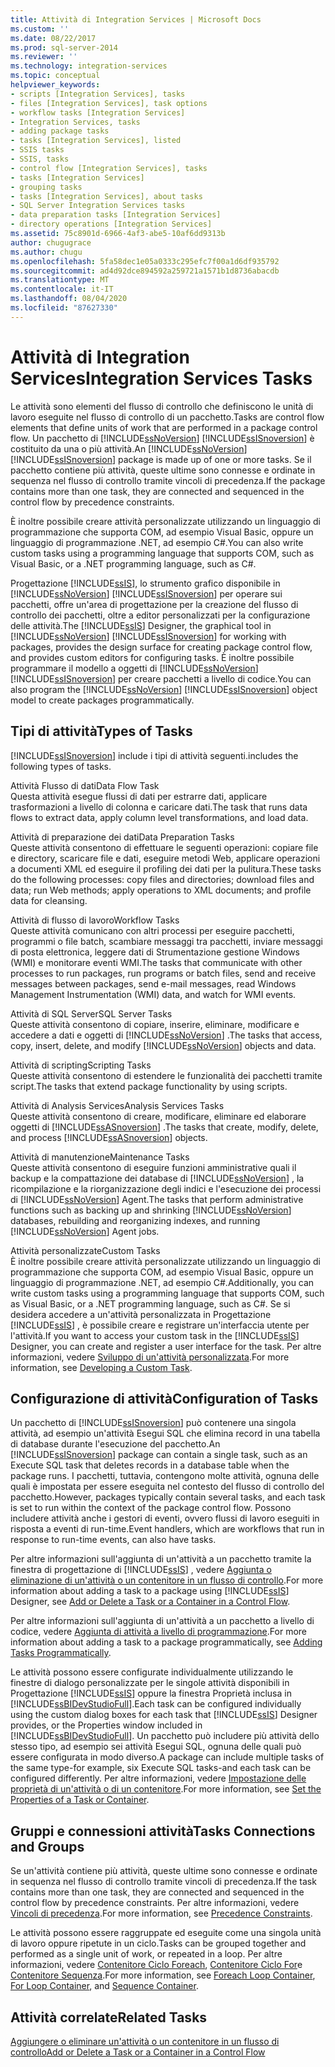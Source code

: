 ```yaml
---
title: Attività di Integration Services | Microsoft Docs
ms.custom: ''
ms.date: 08/22/2017
ms.prod: sql-server-2014
ms.reviewer: ''
ms.technology: integration-services
ms.topic: conceptual
helpviewer_keywords:
- scripts [Integration Services], tasks
- files [Integration Services], task options
- workflow tasks [Integration Services]
- Integration Services, tasks
- adding package tasks
- tasks [Integration Services], listed
- SSIS tasks
- SSIS, tasks
- control flow [Integration Services], tasks
- tasks [Integration Services]
- grouping tasks
- tasks [Integration Services], about tasks
- SQL Server Integration Services tasks
- data preparation tasks [Integration Services]
- directory operations [Integration Services]
ms.assetid: 75c8901d-6966-4af3-abe5-10af6dd9313b
author: chugugrace
ms.author: chugu
ms.openlocfilehash: 5fa58dec1e05a0333c295efc7f00a1d6df935792
ms.sourcegitcommit: ad4d92dce894592a259721a1571b1d8736abacdb
ms.translationtype: MT
ms.contentlocale: it-IT
ms.lasthandoff: 08/04/2020
ms.locfileid: "87627330"
---
```

# <a name="integration-services-tasks"></a><span data-ttu-id="3c310-102">Attività di Integration Services</span><span class="sxs-lookup"><span data-stu-id="3c310-102">Integration Services Tasks</span></span>
  <span data-ttu-id="3c310-103">Le attività sono elementi del flusso di controllo che definiscono le unità di lavoro eseguite nel flusso di controllo di un pacchetto.</span><span class="sxs-lookup"><span data-stu-id="3c310-103">Tasks are control flow elements that define units of work that are performed in a package control flow.</span></span> <span data-ttu-id="3c310-104">Un pacchetto di [!INCLUDE[ssNoVersion](../../includes/ssnoversion-md.md)] [!INCLUDE[ssISnoversion](../../includes/ssisnoversion-md.md)] è costituito da una o più attività.</span><span class="sxs-lookup"><span data-stu-id="3c310-104">An [!INCLUDE[ssNoVersion](../../includes/ssnoversion-md.md)] [!INCLUDE[ssISnoversion](../../includes/ssisnoversion-md.md)] package is made up of one or more tasks.</span></span> <span data-ttu-id="3c310-105">Se il pacchetto contiene più attività, queste ultime sono connesse e ordinate in sequenza nel flusso di controllo tramite vincoli di precedenza.</span><span class="sxs-lookup"><span data-stu-id="3c310-105">If the package contains more than one task, they are connected and sequenced in the control flow by precedence constraints.</span></span>  
  
 <span data-ttu-id="3c310-106">È inoltre possibile creare attività personalizzate utilizzando un linguaggio di programmazione che supporta COM, ad esempio Visual Basic, oppure un linguaggio di programmazione .NET, ad esempio C#.</span><span class="sxs-lookup"><span data-stu-id="3c310-106">You can also write custom tasks using a programming language that supports COM, such as Visual Basic, or a .NET programming language, such as C#.</span></span>  
  
 <span data-ttu-id="3c310-107">Progettazione [!INCLUDE[ssIS](../../includes/ssis-md.md)], lo strumento grafico disponibile in [!INCLUDE[ssNoVersion](../../includes/ssnoversion-md.md)] [!INCLUDE[ssISnoversion](../../includes/ssisnoversion-md.md)] per operare sui pacchetti, offre un'area di progettazione per la creazione del flusso di controllo dei pacchetti, oltre a editor personalizzati per la configurazione delle attività.</span><span class="sxs-lookup"><span data-stu-id="3c310-107">The [!INCLUDE[ssIS](../../includes/ssis-md.md)] Designer, the graphical tool in [!INCLUDE[ssNoVersion](../../includes/ssnoversion-md.md)] [!INCLUDE[ssISnoversion](../../includes/ssisnoversion-md.md)] for working with packages, provides the design surface for creating package control flow, and provides custom editors for configuring tasks.</span></span> <span data-ttu-id="3c310-108">È inoltre possibile programmare il modello a oggetti di [!INCLUDE[ssNoVersion](../../includes/ssnoversion-md.md)] [!INCLUDE[ssISnoversion](../../includes/ssisnoversion-md.md)] per creare pacchetti a livello di codice.</span><span class="sxs-lookup"><span data-stu-id="3c310-108">You can also program the [!INCLUDE[ssNoVersion](../../includes/ssnoversion-md.md)] [!INCLUDE[ssISnoversion](../../includes/ssisnoversion-md.md)] object model to create packages programmatically.</span></span>  
  
## <a name="types-of-tasks"></a><span data-ttu-id="3c310-109">Tipi di attività</span><span class="sxs-lookup"><span data-stu-id="3c310-109">Types of Tasks</span></span>  
 [!INCLUDE[ssISnoversion](../../includes/ssisnoversion-md.md)] <span data-ttu-id="3c310-110">include i tipi di attività seguenti.</span><span class="sxs-lookup"><span data-stu-id="3c310-110">includes the following types of tasks.</span></span>  
  
 <span data-ttu-id="3c310-111">Attività Flusso di dati</span><span class="sxs-lookup"><span data-stu-id="3c310-111">Data Flow Task</span></span>  
 <span data-ttu-id="3c310-112">Questa attività esegue flussi di dati per estrarre dati, applicare trasformazioni a livello di colonna e caricare dati.</span><span class="sxs-lookup"><span data-stu-id="3c310-112">The task that runs data flows to extract data, apply column level transformations, and load data.</span></span>  
  
 <span data-ttu-id="3c310-113">Attività di preparazione dei dati</span><span class="sxs-lookup"><span data-stu-id="3c310-113">Data Preparation Tasks</span></span>  
 <span data-ttu-id="3c310-114">Queste attività consentono di effettuare le seguenti operazioni: copiare file e directory, scaricare file e dati, eseguire metodi Web, applicare operazioni a documenti XML ed eseguire il profiling dei dati per la pulitura.</span><span class="sxs-lookup"><span data-stu-id="3c310-114">These tasks do the following processes: copy files and directories; download files and data; run Web methods; apply operations to XML documents; and profile data for cleansing.</span></span>  
  
 <span data-ttu-id="3c310-115">Attività di flusso di lavoro</span><span class="sxs-lookup"><span data-stu-id="3c310-115">Workflow Tasks</span></span>  
 <span data-ttu-id="3c310-116">Queste attività comunicano con altri processi per eseguire pacchetti, programmi o file batch, scambiare messaggi tra pacchetti, inviare messaggi di posta elettronica, leggere dati di Strumentazione gestione Windows (WMI) e monitorare eventi WMI.</span><span class="sxs-lookup"><span data-stu-id="3c310-116">The tasks that communicate with other processes to run packages, run programs or batch files, send and receive messages between packages, send e-mail messages, read Windows Management Instrumentation (WMI) data, and watch for WMI events.</span></span>  
  
 <span data-ttu-id="3c310-117">Attività di SQL Server</span><span class="sxs-lookup"><span data-stu-id="3c310-117">SQL Server Tasks</span></span>  
 <span data-ttu-id="3c310-118">Queste attività consentono di copiare, inserire, eliminare, modificare e accedere a dati e oggetti di [!INCLUDE[ssNoVersion](../../includes/ssnoversion-md.md)] .</span><span class="sxs-lookup"><span data-stu-id="3c310-118">The tasks that access, copy, insert, delete, and modify [!INCLUDE[ssNoVersion](../../includes/ssnoversion-md.md)] objects and data.</span></span>  
  
 <span data-ttu-id="3c310-119">Attività di scripting</span><span class="sxs-lookup"><span data-stu-id="3c310-119">Scripting Tasks</span></span>  
 <span data-ttu-id="3c310-120">Queste attività consentono di estendere le funzionalità dei pacchetti tramite script.</span><span class="sxs-lookup"><span data-stu-id="3c310-120">The tasks that extend package functionality by using scripts.</span></span>  
  
 <span data-ttu-id="3c310-121">Attività di Analysis Services</span><span class="sxs-lookup"><span data-stu-id="3c310-121">Analysis Services Tasks</span></span>  
 <span data-ttu-id="3c310-122">Queste attività consentono di creare, modificare, eliminare ed elaborare oggetti di [!INCLUDE[ssASnoversion](../../includes/ssasnoversion-md.md)] .</span><span class="sxs-lookup"><span data-stu-id="3c310-122">The tasks that create, modify, delete, and process [!INCLUDE[ssASnoversion](../../includes/ssasnoversion-md.md)] objects.</span></span>  
  
 <span data-ttu-id="3c310-123">Attività di manutenzione</span><span class="sxs-lookup"><span data-stu-id="3c310-123">Maintenance Tasks</span></span>  
 <span data-ttu-id="3c310-124">Queste attività consentono di eseguire funzioni amministrative quali il backup e la compattazione dei database di [!INCLUDE[ssNoVersion](../../includes/ssnoversion-md.md)] , la ricompilazione e la riorganizzazione degli indici e l'esecuzione dei processi di [!INCLUDE[ssNoVersion](../../includes/ssnoversion-md.md)] Agent.</span><span class="sxs-lookup"><span data-stu-id="3c310-124">The tasks that perform administrative functions such as backing up and shrinking [!INCLUDE[ssNoVersion](../../includes/ssnoversion-md.md)] databases, rebuilding and reorganizing indexes, and running [!INCLUDE[ssNoVersion](../../includes/ssnoversion-md.md)] Agent jobs.</span></span>  
  
 <span data-ttu-id="3c310-125">Attività personalizzate</span><span class="sxs-lookup"><span data-stu-id="3c310-125">Custom Tasks</span></span>  
 <span data-ttu-id="3c310-126">È inoltre possibile creare attività personalizzate utilizzando un linguaggio di programmazione che supporta COM, ad esempio Visual Basic, oppure un linguaggio di programmazione .NET, ad esempio C#.</span><span class="sxs-lookup"><span data-stu-id="3c310-126">Additionally, you can write custom tasks using a programming language that supports COM, such as Visual Basic, or a .NET programming language, such as C#.</span></span> <span data-ttu-id="3c310-127">Se si desidera accedere a un'attività personalizzata in Progettazione [!INCLUDE[ssIS](../../includes/ssis-md.md)] , è possibile creare e registrare un'interfaccia utente per l'attività.</span><span class="sxs-lookup"><span data-stu-id="3c310-127">If you want to access your custom task in the [!INCLUDE[ssIS](../../includes/ssis-md.md)] Designer, you can create and register a user interface for the task.</span></span> <span data-ttu-id="3c310-128">Per altre informazioni, vedere [Sviluppo di un'attività personalizzata](../extending-packages-custom-objects/task/developing-a-custom-task.md).</span><span class="sxs-lookup"><span data-stu-id="3c310-128">For more information, see [Developing a Custom Task](../extending-packages-custom-objects/task/developing-a-custom-task.md).</span></span>  
  
## <a name="configuration-of-tasks"></a><span data-ttu-id="3c310-129">Configurazione di attività</span><span class="sxs-lookup"><span data-stu-id="3c310-129">Configuration of Tasks</span></span>  
 <span data-ttu-id="3c310-130">Un pacchetto di [!INCLUDE[ssISnoversion](../../includes/ssisnoversion-md.md)] può contenere una singola attività, ad esempio un'attività Esegui SQL che elimina record in una tabella di database durante l'esecuzione del pacchetto.</span><span class="sxs-lookup"><span data-stu-id="3c310-130">An [!INCLUDE[ssISnoversion](../../includes/ssisnoversion-md.md)] package can contain a single task, such as an Execute SQL task that deletes records in a database table when the package runs.</span></span> <span data-ttu-id="3c310-131">I pacchetti, tuttavia, contengono molte attività, ognuna delle quali è impostata per essere eseguita nel contesto del flusso di controllo del pacchetto.</span><span class="sxs-lookup"><span data-stu-id="3c310-131">However, packages typically contain several tasks, and each task is set to run within the context of the package control flow.</span></span> <span data-ttu-id="3c310-132">Possono includere attività anche i gestori di eventi, ovvero flussi di lavoro eseguiti in risposta a eventi di run-time.</span><span class="sxs-lookup"><span data-stu-id="3c310-132">Event handlers, which are workflows that run in response to run-time events, can also have tasks.</span></span>  
  
 <span data-ttu-id="3c310-133">Per altre informazioni sull'aggiunta di un'attività a un pacchetto tramite la finestra di progettazione di [!INCLUDE[ssIS](../../includes/ssis-md.md)] , vedere [Aggiunta o eliminazione di un'attività o un contenitore in un flusso di controllo](add-or-delete-a-task-or-a-container-in-a-control-flow.md).</span><span class="sxs-lookup"><span data-stu-id="3c310-133">For more information about adding a task to a package using [!INCLUDE[ssIS](../../includes/ssis-md.md)] Designer, see [Add or Delete a Task or a Container in a Control Flow](add-or-delete-a-task-or-a-container-in-a-control-flow.md).</span></span>  
  
 <span data-ttu-id="3c310-134">Per altre informazioni sull'aggiunta di un'attività a un pacchetto a livello di codice, vedere [Aggiunta di attività a livello di programmazione](../building-packages-programmatically/adding-tasks-programmatically.md).</span><span class="sxs-lookup"><span data-stu-id="3c310-134">For more information about adding a task to a package programmatically, see [Adding Tasks Programmatically](../building-packages-programmatically/adding-tasks-programmatically.md).</span></span>  
  
 <span data-ttu-id="3c310-135">Le attività possono essere configurate individualmente utilizzando le finestre di dialogo personalizzate per le singole attività disponibili in Progettazione [!INCLUDE[ssIS](../../includes/ssis-md.md)] oppure la finestra Proprietà inclusa in [!INCLUDE[ssBIDevStudioFull](../../includes/ssbidevstudiofull-md.md)].</span><span class="sxs-lookup"><span data-stu-id="3c310-135">Each task can be configured individually using the custom dialog boxes for each task that [!INCLUDE[ssIS](../../includes/ssis-md.md)] Designer provides, or the Properties window included in [!INCLUDE[ssBIDevStudioFull](../../includes/ssbidevstudiofull-md.md)].</span></span> <span data-ttu-id="3c310-136">Un pacchetto può includere più attività dello stesso tipo, ad esempio sei attività Esegui SQL, ognuna delle quali può essere configurata in modo diverso.</span><span class="sxs-lookup"><span data-stu-id="3c310-136">A package can include multiple tasks of the same type-for example, six Execute SQL tasks-and each task can be configured differently.</span></span> <span data-ttu-id="3c310-137">Per altre informazioni, vedere [Impostazione delle proprietà di un'attività o di un contenitore](../set-the-properties-of-a-task-or-container.md).</span><span class="sxs-lookup"><span data-stu-id="3c310-137">For more information, see [Set the Properties of a Task or Container](../set-the-properties-of-a-task-or-container.md).</span></span>  
  
## <a name="tasks-connections-and-groups"></a><span data-ttu-id="3c310-138">Gruppi e connessioni attività</span><span class="sxs-lookup"><span data-stu-id="3c310-138">Tasks Connections and Groups</span></span>  
 <span data-ttu-id="3c310-139">Se un'attività contiene più attività, queste ultime sono connesse e ordinate in sequenza nel flusso di controllo tramite vincoli di precedenza.</span><span class="sxs-lookup"><span data-stu-id="3c310-139">If the task contains more than one task, they are connected and sequenced in the control flow by precedence constraints.</span></span> <span data-ttu-id="3c310-140">Per altre informazioni, vedere [Vincoli di precedenza](precedence-constraints.md).</span><span class="sxs-lookup"><span data-stu-id="3c310-140">For more information, see [Precedence Constraints](precedence-constraints.md).</span></span>  
  
 <span data-ttu-id="3c310-141">Le attività possono essere raggruppate ed eseguite come una singola unità di lavoro oppure ripetute in un ciclo.</span><span class="sxs-lookup"><span data-stu-id="3c310-141">Tasks can be grouped together and performed as a single unit of work, or repeated in a loop.</span></span> <span data-ttu-id="3c310-142">Per altre informazioni, vedere [Contenitore Ciclo Foreach](foreach-loop-container.md), [Contenitore Ciclo For](for-loop-container.md)e [Contenitore Sequenza](sequence-container.md).</span><span class="sxs-lookup"><span data-stu-id="3c310-142">For more information, see [Foreach Loop Container](foreach-loop-container.md), [For Loop Container](for-loop-container.md), and [Sequence Container](sequence-container.md).</span></span>  
  
## <a name="related-tasks"></a><span data-ttu-id="3c310-143">Attività correlate</span><span class="sxs-lookup"><span data-stu-id="3c310-143">Related Tasks</span></span>  
 [<span data-ttu-id="3c310-144">Aggiungere o eliminare un'attività o un contenitore in un flusso di controllo</span><span class="sxs-lookup"><span data-stu-id="3c310-144">Add or Delete a Task or a Container in a Control Flow</span></span>](add-or-delete-a-task-or-a-container-in-a-control-flow.md)  
  
  
